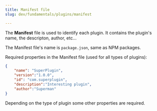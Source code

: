 ```yaml
---
title: Manifest file
slug: dev/fundamentals/plugins/manifest

---
```



The **Manifest** file is used to identify each plugin. It contains the plugin's name, the descripton, author, etc...

The Manifest file's name is `package.json`, same as NPM packages.

Required properties in the Manifest file (used for all types of plugins):

```json
{
	"name": "SuperPlugin",
	"version":"1.0.0",
	"id": "com.superplugin",
	"description":"Interesting plugin",
	"author":"Superman"
}
```

Depending on the type of plugin some other properties are required.